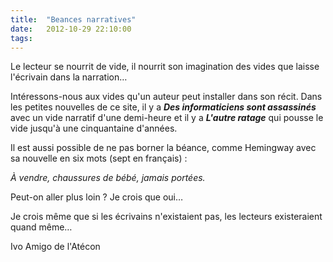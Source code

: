 ```yaml
---
title:  "Beances narratives"
date:   2012-10-29 22:10:00
tags:   
---
```


Le lecteur se nourrit de vide, il nourrit son imagination des vides que laisse l'écrivain dans la narration&hellip;

Intéressons-nous aux vides qu'un auteur peut installer dans son récit. Dans les petites nouvelles de ce site, il y a **_Des informaticiens sont assassinés_** avec un vide narratif d'une demi-heure et il y a **_L'autre ratage_** qui pousse le vide jusqu'à une cinquantaine d'années.

Il est aussi possible de ne pas borner la béance, comme Hemingway avec sa nouvelle en six mots (sept en français) :

*À vendre, chaussures de bébé, jamais portées.*


Peut-on aller plus loin ? Je crois que oui&hellip;

Je crois même que si les écrivains n'existaient pas, les lecteurs existeraient quand même&hellip;


Ivo Amigo de l'Atécon

